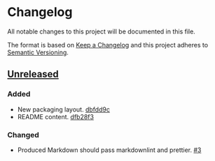 # Changelog

All notable changes to this project will be documented in this file.

The format is based on [Keep a Changelog](http://keepachangelog.com/)
and this project adheres to [Semantic Versioning](http://semver.org/).

## [Unreleased](https://github.com/atomist-skills/npm-license-usage-skill/tree/HEAD)

### Added

-   New packaging layout. [dbfdd9c](https://github.com/atomist-skills/npm-license-usage-skill/commit/dbfdd9cbc8b0c3680142627994a7c0c8d1690a5c)
-   README content. [dfb28f3](https://github.com/atomist-skills/npm-license-usage-skill/commit/dfb28f350a46b0e81ba3e0917093a27da119aba4)

### Changed

-   Produced Markdown should pass markdownlint and prettier. [#3](https://github.com/atomist-skills/npm-license-usage-skill/issues/3)
